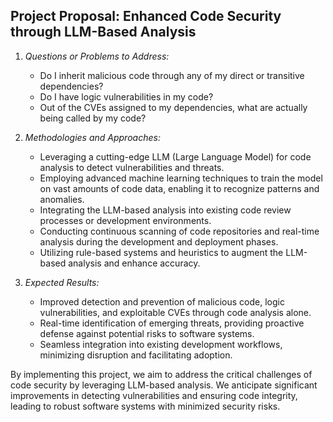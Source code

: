 ## Project Proposal: Enhanced Code Security through LLM-Based Analysis

1. *Questions or Problems to Address:*
   - Do I inherit malicious code through any of my direct or transitive dependencies?
   - Do I have logic vulnerabilities in my code?
   - Out of the CVEs assigned to my dependencies, what are actually being called by my code?

2. *Methodologies and Approaches:*
   - Leveraging a cutting-edge LLM (Large Language Model) for code analysis to detect vulnerabilities and threats.
   - Employing advanced machine learning techniques to train the model on vast amounts of code data, enabling it to recognize patterns and anomalies.
   - Integrating the LLM-based analysis into existing code review processes or development environments.
   - Conducting continuous scanning of code repositories and real-time analysis during the development and deployment phases.
   - Utilizing rule-based systems and heuristics to augment the LLM-based analysis and enhance accuracy.

3. *Expected Results:*
   - Improved detection and prevention of malicious code, logic vulnerabilities, and exploitable CVEs through code analysis alone.
   - Real-time identification of emerging threats, providing proactive defense against potential risks to software systems.
   - Seamless integration into existing development workflows, minimizing disruption and facilitating adoption.

By implementing this project, we aim to address the critical challenges of code security by leveraging LLM-based analysis. We anticipate significant improvements in detecting vulnerabilities and ensuring code integrity, leading to robust software systems with minimized security risks.
